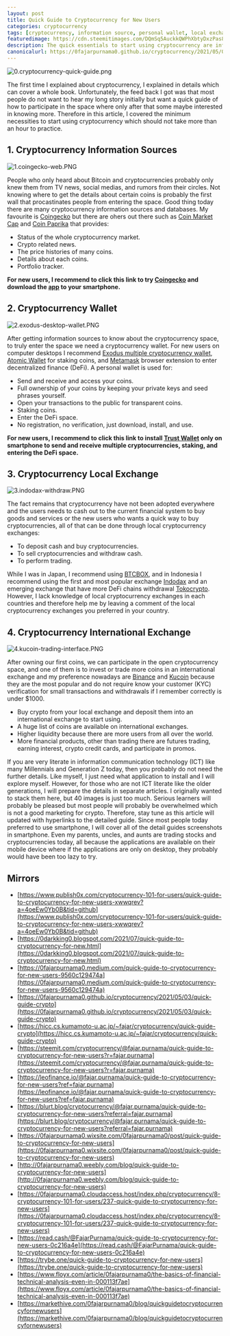 ```yaml
---
layout: post
title: Quick Guide to Cryptocurrency for New Users
categories: cryptocurrency
tags: [cryptocurrency, information source, personal wallet, local exchange, international exchange]
featuredimage: https://cdn.steemitimages.com/DQmSq5AuckkQWPhXbtyDxzPas83Y5rX8PmZMtJYWJHnfNqf/0.cryptocurrency-quick-guide.png
description: The quick essentials to start using cryptocurrency are information sources, personal wallets, local exchanges, and international exchanges.
canonicalurl: https://0fajarpurnama0.github.io/cryptocurrency/2021/05/03/quick-guide-crypto
---
```

![0.cryptocurrency-quick-guide.png](https://cdn.steemitimages.com/DQmSq5AuckkQWPhXbtyDxzPas83Y5rX8PmZMtJYWJHnfNqf/0.cryptocurrency-quick-guide.png)

The first time I explained about cryptocurrency, I explained in details which can cover a whole book. Unfortunately, the feed back I got was that most people do not want to hear my long story initially but want a quick guide of how to participate in the space where only after that some maybe interested in knowing more. Therefore in this article, I covered the minimum necessities to start using cryptocurrency which should not take more than an hour to practice.

## 1\. Cryptocurrency Information Sources

![1.coingecko-web.PNG](https://cdn.steemitimages.com/DQmQ6vPkZpRGrHQHrjrKv5kcS1X4vdK8pooYr9aZ7aLmnMg/1.coingecko-web.PNG)

People who only heard about Bitcoin and cryptocurrencies probably only knew them from TV news, social medias, and rumors from their circles. Not knowing where to get the details about certain coins is probably the first wall that procastinates people from entering the space. Good thing today there are many cryptocurrency information sources and databases. My favourite is [Coingecko](https://www.coingecko.com/) but there are ohers out there such as [Coin Market Cap](https://coinmarketcap.com/) and [Coin Paprika](https://coinpaprika.com/) that provides:

*   Status of the whole cryptocurrency market.
*   Crypto related news.
*   The price histories of many coins.
*   Details about each coins.
*   Portfolio tracker.

**For new users, I recommend to click this link to try [Coingecko](https://www.coingecko.com/) and download the [app](https://www.coingecko.com/en/mobile) to your smartphone.**

## 2\. Cryptocurrency Wallet

![2.exodus-desktop-wallet.PNG](https://cdn.steemitimages.com/DQmWhkZZax7NkoiZ4DtCh8MtC3cR4HWimRMRJp9fiJvv8HZ/2.exodus-desktop-wallet.PNG)

After getting information sources to know about the cryptocurrency space, to truly enter the space we need a cryptocurrency wallet. For new users on computer desktops I recommend [Exodus multiple cryptocurrency wallet](https://www.exodus.com/), [Atomic Wallet](https://atomicwallet.io/join?kid=17KP6Z) for staking coins, and [Metamask](https://metamask.io/) browser extension to enter decentralized finance (DeFi). A personal wallet is used for:

*   Send and receive and access your coins.
*   Full ownership of your coins by keeping your private keys and seed phrases yourself.
*   Open your transactions to the public for transparent coins.
*   Staking coins.
*   Enter the DeFi space.
*   No registration, no verification, just download, install, and use.

**For new users, I recommend to click this link to install [Trust Wallet](https://share.trustwallet.com/l2nusUW) only on smartphone to send and receive multiple cryptocurrencies, staking, and entering the DeFi space.**

## 3\. Cryptocurrency Local Exchange

![3.indodax-withdraw.PNG](https://cdn.steemitimages.com/DQmS9ubyEAv3Hp4fZn3MpyXZeamrEwFE3RwEC812ufGPsrD/3.indodax-withdraw.PNG)

The fact remains that cryptocurrency have not been adopted everywhere and the users needs to cash out to the current financial system to buy goods and services or the new users who wants a quick way to buy cryptocurrencies, all of that can be done through local cryptocurrency exchanges:

*   To deposit cash and buy cryptocurrencies.
*   To sell cryptocurrencies and withdraw cash.
*   To perform trading.

While I was in Japan, I recommend using [BTCBOX](https://0fajarpurnama0.github.io/cryptocurrency/2020/03/07/btcbox-crypto-trading-platform), and in Indonesia I recommend using the first and most popular exchange [Indodax](https://indodax.com/ref/0fajarpurnama0/1) and an emerging exchange that have more DeFi chains withdrawal [Tokocrypto](https://www.tokocrypto.com/account/signup?ref=QNIM7G1Q). However, I lack knowledge of local cryptocurrency exchanges in each countries and therefore help me by leaving a comment of the local cryptocurrency exchanges you preferred in your country.

## 4\. Cryptocurrency International Exchange

![4.kucoin-trading-interface.PNG](https://cdn.steemitimages.com/DQmW3t4BR79Xmvqf65EoaYaKNa9vySEEg7s4oMtsHCrf3ed/4.kucoin-trading-interface.PNG)

After owning our first coins, we can participate in the open cryptocurrency space, and one of them is to invest or trade more coins in an international exchange and my preference nowadays are [Binance](https://accounts.binance.cc/en/register?ref=36878461) and [Kucoin](https://www.kucoin.com/ucenter/signup?rcode=xgHf1b&lang=en_US&utm_source=friendInvite) because they are the most popular and do not require know your customer (KYC) verification for small transactions and withdrawals if I remember correctly is under $1000.

*   Buy crypto from your local exchange and deposit them into an international exchange to start using.
*   A huge list of coins are available on international exchanges.
*   Higher liquidity because there are more users from all over the world.
*   More financial products, other than trading there are futures trading, earning interest, crypto credit cards, and participate in promos.

If you are very literate in information communication technology (ICT) like many Millennials and Generation Z today, then you probably do not need the further details. Like myself, I just need what application to install and I will explore myself. However, for those who are not ICT literate like the older generations, I will prepare the details in separate articles. I originally wanted to stack them here, but 40 images is just too much. Serious learners will probably be pleased but most people will probably be overwhelmed which is not a good marketing for crypto. Therefore, stay tune as this article will updated with hyperlinks to the detailed guide. Since most people today preferred to use smartphone, I will cover all of the detail guides screenshots in smartphone. Even my parents, uncles, and aunts are trading stocks and cryptocurrencies today, all because the applications are available on their mobile device where if the applications are only on desktop, they probably would have been too lazy to try.

## Mirrors

*   [https://www.publish0x.com/cryptocurrency-101-for-users/quick-guide-to-cryptocurrency-for-new-users-xwwqrev?a=4oeEw0Yb0B&tid=github](https://www.publish0x.com/cryptocurrency-101-for-users/quick-guide-to-cryptocurrency-for-new-users-xwwqrev?a=4oeEw0Yb0B&tid=github)
*   [https://0darkking0.blogspot.com/2021/07/quick-guide-to-cryptocurrency-for-new.html](https://0darkking0.blogspot.com/2021/07/quick-guide-to-cryptocurrency-for-new.html)
*   [https://0fajarpurnama0.medium.com/quick-guide-to-cryptocurrency-for-new-users-9560c129474a](https://0fajarpurnama0.medium.com/quick-guide-to-cryptocurrency-for-new-users-9560c129474a)
*   [https://0fajarpurnama0.github.io/cryptocurrency/2021/05/03/quick-guide-crypto](https://0fajarpurnama0.github.io/cryptocurrency/2021/05/03/quick-guide-crypto)
*   [https://hicc.cs.kumamoto-u.ac.jp/~fajar/cryptocurrency/quick-guide-crypto](https://hicc.cs.kumamoto-u.ac.jp/~fajar/cryptocurrency/quick-guide-crypto)
*   [https://steemit.com/cryptocurrency/@fajar.purnama/quick-guide-to-cryptocurrency-for-new-users?r=fajar.purnama](https://steemit.com/cryptocurrency/@fajar.purnama/quick-guide-to-cryptocurrency-for-new-users?r=fajar.purnama)
*   [https://leofinance.io/@fajar.purnama/quick-guide-to-cryptocurrency-for-new-users?ref=fajar.purnama](https://leofinance.io/@fajar.purnama/quick-guide-to-cryptocurrency-for-new-users?ref=fajar.purnama)
*   [https://blurt.blog/cryptocurrency/@fajar.purnama/quick-guide-to-cryptocurrency-for-new-users?referral=fajar.purnama](https://blurt.blog/cryptocurrency/@fajar.purnama/quick-guide-to-cryptocurrency-for-new-users?referral=fajar.purnama)
*   [https://0fajarpurnama0.wixsite.com/0fajarpurnama0/post/quick-guide-to-cryptocurrency-for-new-users](https://0fajarpurnama0.wixsite.com/0fajarpurnama0/post/quick-guide-to-cryptocurrency-for-new-users)
*   [http://0fajarpurnama0.weebly.com/blog/quick-guide-to-cryptocurrency-for-new-users](http://0fajarpurnama0.weebly.com/blog/quick-guide-to-cryptocurrency-for-new-users)
*   [https://0fajarpurnama0.cloudaccess.host/index.php/cryptocurrency/8-cryptocurrency-101-for-users/237-quick-guide-to-cryptocurrency-for-new-users](https://0fajarpurnama0.cloudaccess.host/index.php/cryptocurrency/8-cryptocurrency-101-for-users/237-quick-guide-to-cryptocurrency-for-new-users)
*   [https://read.cash/@FajarPurnama/quick-guide-to-cryptocurrency-for-new-users-0c216a4e](https://read.cash/@FajarPurnama/quick-guide-to-cryptocurrency-for-new-users-0c216a4e)
*   [https://trybe.one/quick-guide-to-cryptocurrency-for-new-users](https://trybe.one/quick-guide-to-cryptocurrency-for-new-users)
*   [https://www.floyx.com/article/0fajarpurnama0/the-basics-of-financial-technical-analysis-even-in-000113f7ae](https://www.floyx.com/article/0fajarpurnama0/the-basics-of-financial-technical-analysis-even-in-000113f7ae)
*   [https://markethive.com/0fajarpurnama0/blog/quickguidetocryptocurrencyfornewusers](https://markethive.com/0fajarpurnama0/blog/quickguidetocryptocurrencyfornewusers)